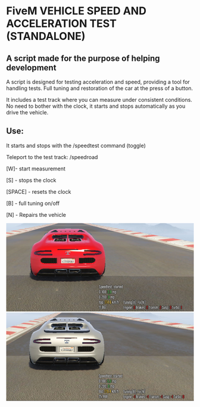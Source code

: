# FiveM VEHICLE SPEED AND ACCELERATION TEST (STANDALONE)

## A script made for the purpose of helping development

A script is designed for testing acceleration and speed, providing a tool for handling tests.
Full tuning and restoration of the car at the press of a button.

It includes a test track where you can measure under consistent conditions.
No need to bother with the clock, it starts and stops automatically as you drive the vehicle.

## Use:
It starts and stops with the /speedtest command (toggle)

Teleport to the test track: /speedroad

[W]- start measurement

[S] - stops the clock

[SPACE] - resets the clock


[B] - full tuning on/off

[N] - Repairs the vehicle

![events gallery](https://github.com/Ekhion76/speed_test/blob/main/preview_images/speed_test.jpg)
![events gallery](https://github.com/Ekhion76/speed_test/blob/main/preview_images/speed_test2.jpg)
